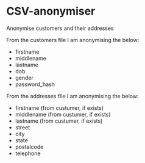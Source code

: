 # CSV-anonymiser
Anonymise customers and their addresses

From the customers file I am anonymising the below:

- firstname
- middlename
- lastname
- dob
- gender
- password_hash

From the addresses file I am anonymising the below:

- firstname (from custumer, if exists)
- middlename (from custumer, if exists)
- lastname (from custumer, if exists)
- street
- city
- state
- postalcode
- telephone
